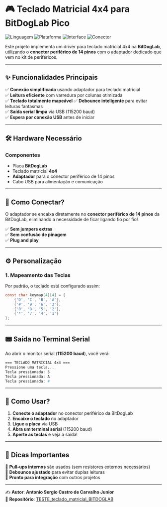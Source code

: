 # 🎮 Teclado Matricial 4x4 para BitDogLab Pico  

![Linguagem](https://img.shields.io/badge/Linguagem-C-blue.svg)  ![Plataforma](https://img.shields.io/badge/Plataforma-BitDogLab_Pico-purple.svg)  ![Interface](https://img.shields.io/badge/Interface-USB%20Serial-green.svg)  ![Conector](https://img.shields.io/badge/Conector-Peripheral_14pin-orange.svg)  

Este projeto implementa um driver para teclado matricial 4x4 na **BitDogLab**, utilizando o **conector periférico de 14 pinos** com o adaptador dedicado que vem no kit de periféricos.


---

## ✨ **Funcionalidades Principais**  

✅ **Conexão simplificada** usando adaptador para teclado matricial  
✅ **Leitura eficiente** com varredura por colunas otimizada  
✅ **Teclado totalmente mapeável**
✅ **Debounce inteligente** para evitar leituras fantasmas  
✅ **Saída serial limpa** via USB (115200 baud)  
✅ **Espera por conexão USB** antes de iniciar  

---

## 🛠️ **Hardware Necessário**  

### **Componentes**  
- Placa **BitDogLab**  
- Teclado matricial **4x4**  
- **Adaptador** para o conector periférico de 14 pinos
- Cabo USB para alimentação e comunicação  

---

## 🔌 **Como Conectar?**  

O adaptador se encaixa diretamente no **conector periférico de 14 pinos** da BitDogLab, eliminando a necessidade de ficar ligando fio por fio!  

✅ **Sem jumpers extras**  
✅ **Sem confusão de pinagem**  
✅ **Plug and play**  

---

## ⚙️ **Personalização**  

### **1. Mapeamento das Teclas**  
Por padrão, o teclado está configurado assim:  

```c
const char keymap[4][4] = {
    {'D', 'C', 'B', 'A'},
    {'#', '9', '6', '3'},
    {'0', '8', '5', '2'},
    {'*', '7', '4', '1'}
};
```
---

## 📟 **Saída no Terminal Serial**  

Ao abrir o monitor serial (**115200 baud**), você verá:  

```bash
=== TECLADO MATRICIAL 4x4 ===
Pressione uma tecla...
Tecla pressionada: 5
Tecla pressionada: A
Tecla pressionada: #
```

---

## 🚀 **Como Usar?**  

1. **Conecte o adaptador** no conector periférico da BitDogLab  
2. **Encaixe o teclado** no adaptador  
3. **Ligue a placa** via USB  
4. **Abra um terminal serial** (115200 baud)  
5. **Aperte as teclas** e veja a saída!  

---

## 📌 **Dicas Importantes**  

🔹 **Pull-ups internos** são usados (sem resistores externos necessários)  
🔹 **Debounce ajustado** para evitar duplas leituras  
🔹 **Pronto para integração** com outros projetos  

---

✍️ **Autor**: **Antonio Sergio Castro de Carvalho Junior**  
🔗 **Repositório**: [TESTE_teclado_matricial_BITDOGLAB](https://github.com/ASCCJR/TESTE_teclado_matricial_BITDOGLAB)  
